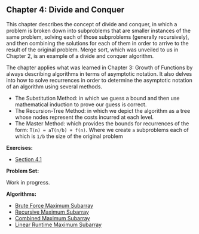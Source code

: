 ## Chapter 4: Divide and Conquer

This chapter describes the concept of divide and conquer, in which a problem is broken down into subproblems that are smaller instances of the same problem, solving each of those subproblems (generally recursively), and then combining the solutions for each of them in order to arrive to the result of the original problem. Merge sort, which was unveiled to us in Chapter 2, is an example of a divide and conquer algorithm.

The chapter applies what was learned in Chapter 3: Growth of Functions by always describing algorithms in terms of asymptotic notation. It also delves into how to solve recurrences in order to determine the asymptotic notation of an algorithm using several methods.

- The Substitution Method: in which we guess a bound and then use mathematical induction to prove our guess is correct.
- The Recursion-Tree Method: in which we depict the algorithm as a tree whose nodes represent the costs incurred at each level.
- The Master Method: which provides the bounds for recurrences of the form: `T(n) = aT(n/b) + f(n)`. Where we create `a` subproblems each of which is `1/b` the size of the original problem

**Exercises:**

- [Section 4.1](https://github.com/hillmandj/clrs-algorithms/blob/master/ch-4/4.1.md)

**Problem Set:**

Work in progress.

**Algorithms:**

- [Brute Force Maximum Subarray](https://github.com/hillmandj/clrs-algorithms/blob/master/ch-4/code/brute_force_maximum_subarray.rb)
- [Recursive Maximum Subarray](https://github.com/hillmandj/clrs-algorithms/blob/master/ch-4/code/maximum_subarray.rb)
- [Combined Maximum Subarray](https://github.com/hillmandj/clrs-algorithms/blob/master/ch-4/code/combined_maximum_subarray.rb)
- [Linear Runtime Maximum Subarray](https://github.com/hillmandj/clrs-algorithms/blob/master/ch-4/code/linear_runtime_maximum_subarray.rb)
